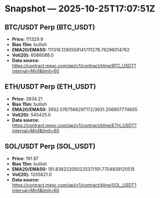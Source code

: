 # Snapshot — 2025-10-25T17:07:51Z

## BTC/USDT Perp (BTC_USDT)
- **Price:** 111329.9
- **Bias 15m:** bullish
- **EMA20/EMA50:** 111316.1290559141/111278.76296014762
- **Vol(20):** 6086088.0
- **Data source:** https://contract.mexc.com/api/v1/contract/kline/BTC_USDT?interval=Min1&limit=60

## ETH/USDT Perp (ETH_USDT)
- **Price:** 3934.21
- **Bias 15m:** bullish
- **EMA20/EMA50:** 3932.0767566297172/3931.206607774605
- **Vol(20):** 545425.0
- **Data source:** https://contract.mexc.com/api/v1/contract/kline/ETH_USDT?interval=Min1&limit=60

## SOL/USDT Perp (SOL_USDT)
- **Price:** 191.97
- **Bias 15m:** bullish
- **EMA20/EMA50:** 191.83822205022537/191.7704939120515
- **Vol(20):** 1205621.0
- **Data source:** https://contract.mexc.com/api/v1/contract/kline/SOL_USDT?interval=Min1&limit=60
